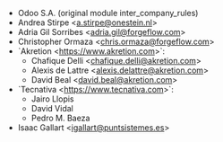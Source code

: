 - Odoo S.A. (original module inter_company_rules)
- Andrea Stirpe \<<a.stirpe@onestein.nl>\>
- Adria Gil Sorribes \<<adria.gil@forgeflow.com>\>
- Christopher Ormaza \<<chris.ormaza@forgeflow.com>\>
- \`Akretion \<<https://www.akretion.com>\>\`:
  - Chafique Delli \<<chafique.delli@akretion.com>\>
  - Alexis de Lattre \<<alexis.delattre@akretion.com>\>
  - David Beal \<<david.beal@akretion.com>\>
- \`Tecnativa \<<https://www.tecnativa.com>\>\`:
  - Jairo Llopis
  - David Vidal
  - Pedro M. Baeza
- Isaac Gallart \<<igallart@puntsistemes.es>\>
